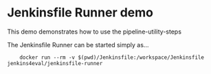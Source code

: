 Jenkinsfile Runner demo
===

This demo demonstrates how to use the pipeline-utility-steps

The Jenkinsfile Runner can be started simply as...

        docker run --rm -v $(pwd)/Jenkinsfile:/workspace/Jenkinsfile jenkins4eval/jenkinsfile-runner
